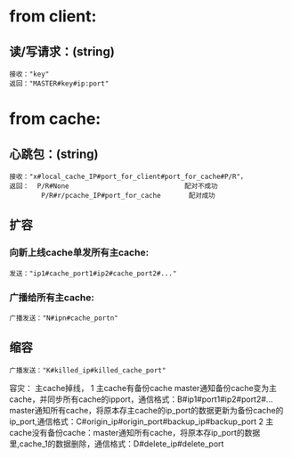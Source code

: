# from client:
## 读/写请求：(string) 
    接收："key"
    返回："MASTER#key#ip:port"

# from cache:
## 心跳包：(string) 
    接收："x#local_cache_IP#port_for_client#port_for_cache#P/R"，
    返回：  P/R#None                             配对不成功
            P/R#r/pcache_IP#port_for_cache       配对成功
## 扩容
### 向新上线cache单发所有主cache:
    发送："ip1#cache_port1#ip2#cache_port2#..."
### 广播给所有主cache:
    广播发送："N#ipn#cache_portn"

## 缩容
    广播发送："K#killed_ip#killed_cache_port"

容灾：
主cache掉线，
1 主cache有备份cache
master通知备份cache变为主cache，并同步所有cache的ipport，通信格式：B#ip1#port1#ip2#port2#...
master通知所有cache，将原本存主cache的ip_port的数据更新为备份cache的ip_port,通信格式：C#origin_ip#origin_port#backup_ip#backup_port
2 主cache没有备份cache：master通知所有cache，将原本存ip_port的数据里,cache_1的数据删除，通信格式：D#delete_ip#delete_port


